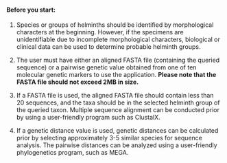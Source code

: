 ####  Before you start: 

1.	Species or groups of helminths should be identified by morphological characters at the beginning. However, if the specimens are unidentifiable due to incomplete morphological characters, biological or clinical data can be used to determine probable helminth groups.

2.	The user must have either an aligned FASTA file (containing the queried sequence) or a pairwise genetic value obtained from one of ten molecular genetic markers to use the application. **Please note that the FASTA file should not exceed 2MB in size.**

3.	If a FASTA file is used, the aligned FASTA file should contain less than 20 sequences, and the taxa should be in the selected helminth group of the queried taxon. Multiple sequence alignment can be conducted prior by using a user-friendly program such as ClustalX.

4.	If a genetic distance value is used, genetic distances can be calculated prior by selecting approximately 3-5 similar species for sequence analysis. The pairwise distances can be analyzed using a user-friendly phylogenetics program, such as MEGA.
